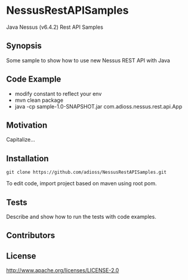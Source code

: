 # NessusRestAPISamples
Java Nessus (v6.4.2) Rest API Samples

## Synopsis

Some sample to show how to use new Nessus REST API with Java

## Code Example

* modify constant to reflect your env
* mvn clean package
* java -cp sample-1.0-SNAPSHOT.jar com.adioss.nessus.rest.api.App

## Motivation

Capitalize...

## Installation

    git clone https://github.com/adioss/NessusRestAPISamples.git

To edit code, import project based on maven using root pom.

## Tests

Describe and show how to run the tests with code examples.

## Contributors

## License

http://www.apache.org/licenses/LICENSE-2.0
